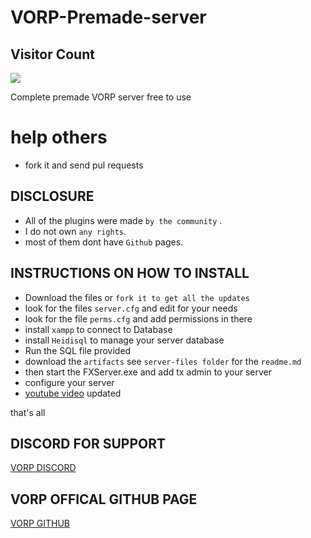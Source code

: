 # VORP-Premade-server

## Visitor Count
  <img src="https://profile-counter.glitch.me/VORP-Premade-server/count.svg" />
  
Complete premade VORP server free to use

# help others

- fork it and send pul requests


## DISCLOSURE

- All of the plugins were made `by the community` .
- I do not own `any rights`.
- most of them dont have `Github` pages.


## INSTRUCTIONS ON HOW TO INSTALL

- Download the files or `fork it to get all the updates`
- look for the files `server.cfg` and edit for your needs 
- look for the file `perms.cfg` and add permissions in there
- install `xampp` to connect to Database
- install `Heidisql` to manage your server database
- Run the SQL file provided 
- download the `artifacts` see `server-files folder` for the `readme.md`
- then start the FXServer.exe  and add tx admin to your server 
- configure your server
- [youtube video](https://www.youtube.com/watch?v=x-M3q9sV5IY&ab_channel=RIBSOSAY) updated

that's all

## DISCORD FOR SUPPORT

[VORP DISCORD](https://discord.gg/DHGVAbCj7N)

## VORP OFFICAL GITHUB PAGE ##

[VORP GITHUB](https://github.com/VORPCORE)
